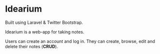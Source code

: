 # Idearium

Built using Laravel & Twitter Bootstrap.

Idearium is a web-app for taking notes.

Users can create an account and log in. They can create, browse, edit and delete
their notes (**CRUD**).
